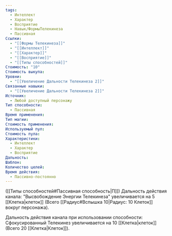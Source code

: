 ```yaml
---
tags:
  - Интеллект
  - Характер
  - Восприятие
  - Навык/ФормыТелекинеза
  - Пассивная
Ссылки:
  - "[[Формы Телекинеза]]"
  - "[[Интеллект]]"
  - "[[Характер]]"
  - "[[Восприятие]]"
  - "[[Типы способностей]]"
Стоимость: "10"
Стоимость выкупа: 
Уровни:
  - "[[Увеличение Дальности Телекинеза 2]]"
Связанные навыки:
  - "[[Увеличение Дальности Телекинеза 2]]"
Источник:
  - Любой доступный персонажу
Тип способности:
  - Пассивная
Время применения: 
Тип магии: 
Стоимость применения: 
Используемый пул: 
Стоимость пула: 
Характеристики:
  - Интеллект
  - Характер
  - Восприятие
Дальность: 
Шаблон: 
Количество целей: 
Время действия:
  - Пассивно-постоянно
---
```

([[Типы способностей#Пассивная способность|П]]) Дальность действия канала: "Высвобождение Энергии Телекинеза" увеличивается на 5 [[Клетка|клеток]] (Всего [[Радиус#Вспышка 10|Радиус: 10 Клеток]] вокруг персонажа).

Дальность действия канала при использовании способности: Сфокусированный Телекинез увеличивается на 10 [[Клетка|клеток]] (Всего 20 [[Клетка|Клеток]]).

